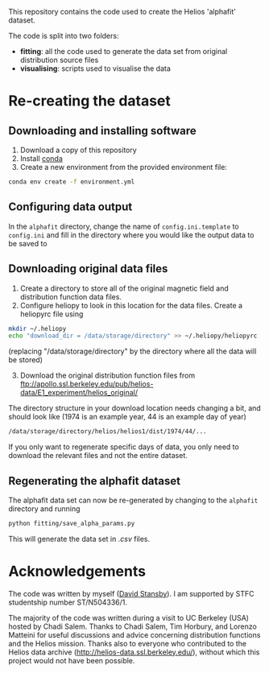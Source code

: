 This repository contains the code used to create the Helios 'alphafit' dataset.

The code is split into two folders:

- **fitting**: all the code used to generate the data set from original
distribution source files
- **visualising**: scripts used to visualise the data


# Re-creating the dataset

Downloading and installing software
-----------------------------------
1. Download a copy of this repository
2. Install [conda](https://conda.io/docs/user-guide/install/index.html)
3. Create a new environment from the provided environment file:
```bash
conda env create -f environment.yml
```

Configuring data output
-----------------------
In the `alphafit` directory, change the name of
`config.ini.template` to `config.ini` and fill in the directory where you
would like the output data to be saved to

Downloading original data files
-------------------------------
1. Create a directory to store all of the original magnetic field and
distribution function data files.
2. Configure heliopy to look in this location for the data files. Create
a heliopyrc file using
```bash
mkdir ~/.heliopy
echo "download_dir = /data/storage/directory" >> ~/.heliopy/heliopyrc
```
(replacing "/data/storage/directory" by the directory where all the data will
be stored)

3. Download the original distribution function files from ftp://apollo.ssl.berkeley.edu/pub/helios-data/E1_experiment/helios_original/

The directory structure in your download location needs changing a bit,
and should look like (1974 is an example year, 44 is an example day of year)
```bash
/data/storage/directory/helios/helios1/dist/1974/44/...
```
If you only want to regenerate specific days of data, you only need to download
the relevant files and not the entire dataset.

Regenerating the alphafit dataset
--------------------------------
The alphafit data set can now be re-generated by changing to the
`alphafit` directory and running

```bash
python fitting/save_alpha_params.py
```

This will generate the data set in *.csv* files.

# Acknowledgements
The code was written by myself ([David Stansby](https://www.davidstansby.com)).
I am supported by STFC studentship number ST/N504336/1.

The majority of the code was written during a visit to UC Berkeley (USA) hosted
by Chadi Salem. Thanks to Chadi Salem, Tim Horbury, and Lorenzo Matteini for
useful discussions and advice concerning distribution functions and the
Helios mission. Thanks also to everyone who contributed to the Helios data
archive (http://helios-data.ssl.berkeley.edu/), without which this project
would not have been possible.
